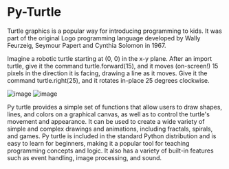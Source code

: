 # Py-Turtle

Turtle graphics is a popular way for introducing programming to kids. It was part of the original Logo programming language developed by Wally Feurzeig, Seymour Papert and Cynthia Solomon in 1967.

Imagine a robotic turtle starting at (0, 0) in the x-y plane. After an import turtle, give it the command turtle.forward(15), and it moves (on-screen!) 15 pixels in the direction it is facing, drawing a line as it moves. Give it the command turtle.right(25), and it rotates in-place 25 degrees clockwise.

![image](https://user-images.githubusercontent.com/66314810/218330713-1b23ebbd-d45e-41f3-ba44-39580f357bee.png)
![image](https://user-images.githubusercontent.com/66314810/225105364-4c8b0612-a557-49c9-9f87-721a5631a09f.png)

Py turtle provides a simple set of functions that allow users to draw shapes, lines, and colors on a graphical canvas, as well as to control the turtle's movement and appearance. It can be used to create a wide variety of simple and complex drawings and animations, including fractals, spirals, and games. Py turtle is included in the standard Python distribution and is easy to learn for beginners, making it a popular tool for teaching programming concepts and logic. It also has a variety of built-in features such as event handling, image processing, and sound.

